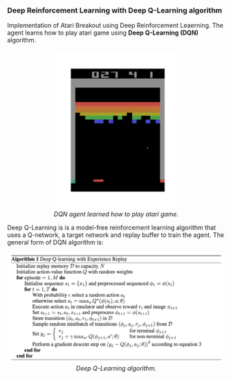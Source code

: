 ### Deep Reinforcement Learning with Deep Q-Learning algorithm 

Implementation of Atari Breakout using Deep Reinforcement Leaerning. The agent learns how to play atari game using **Deep Q-Learning (DQN)** algorithm.

<p align="center">
    <img src="Atari.gif" alt="Figure1" width="280"/>
    <br>
    <em>DQN agent learned how to play atari game.</em>
</p>

Deep Q-Learning is is a model-free reinforcement learning algorithm that uses a Q-network, a target network and replay buffer to train the agent. The general form of DQN algorithm is:

<p align="center">
    <img src="Algorithm.png" alt="Figure2" width="500"/>
    <br>
    <em>Deep Q-Learning algorithm.</em>
</p>

